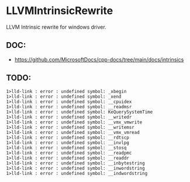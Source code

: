 # LLVMIntrinsicRewrite
LLVM Intrinsic rewrite for windows driver.

## DOC:
- https://github.com/MicrosoftDocs/cpp-docs/tree/main/docs/intrinsics

## TODO:
```batch
1>lld-link : error : undefined symbol: _xbegin
1>lld-link : error : undefined symbol: _xend
1>lld-link : error : undefined symbol: __cpuidex
1>lld-link : error : undefined symbol: __readmsr
1>lld-link : error : undefined symbol: KeQuerySystemTime
1>lld-link : error : undefined symbol: __writedr
1>lld-link : error : undefined symbol: __vmx_vmwrite
1>lld-link : error : undefined symbol: __writemsr
1>lld-link : error : undefined symbol: __vmx_vmread
1>lld-link : error : undefined symbol: __rdtscp
1>lld-link : error : undefined symbol: __invlpg
1>lld-link : error : undefined symbol: __stosq
1>lld-link : error : undefined symbol: __readpmc
1>lld-link : error : undefined symbol: __readdr
1>lld-link : error : undefined symbol: __inbytestring
1>lld-link : error : undefined symbol: __inwordstring
1>lld-link : error : undefined symbol: __indwordstring
```




